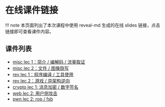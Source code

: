 # 在线课件链接

!!! note
    本页面列出了本次课程中使用 reveal-md 生成的在线 slides 链接，点击链接即可查看课件内容。

## 课件列表

<!-- - [lec 0：课程导论](https://courses.zjusec.com/slides/lec0/) -->
- [misc lec 1：简介 / 编解码 / 流量取证](https://courses.zjusec.com/slides/misc-lec1/)
- [misc lec 2：文件 / 图像隐写](https://courses.zjusec.com/slides/misc-lec2/)
- [rev lec 1：程序编译 / 工具使用](https://courses.zjusec.com/slides/rev-lec1/)
- [rev lec 2：游戏 / 异架构逆向](https://courses.zjusec.com/slides/rev-lec2/)
- [crypto lec 1: 消息加密 / 数字签名](https://courses.zjusec.com/slides/crypto-lec1/)
- [web lec 2: 用户侧攻击](https://courses.zjusec.com/slides/web-lec2/)
- [pwn lec 2: rop / fsb](https://courses.zjusec.com/slides/pwn-lec2/)

<!-- - [misc lec 3：流量取证 / 区块链基础](https://courses.zjusec.com/slides/misc-lec3/)
- [rev lec 3：异架构逆向拓展/游戏逆向](https://courses.zjusec.com/slides/rev-lec3/) -->
